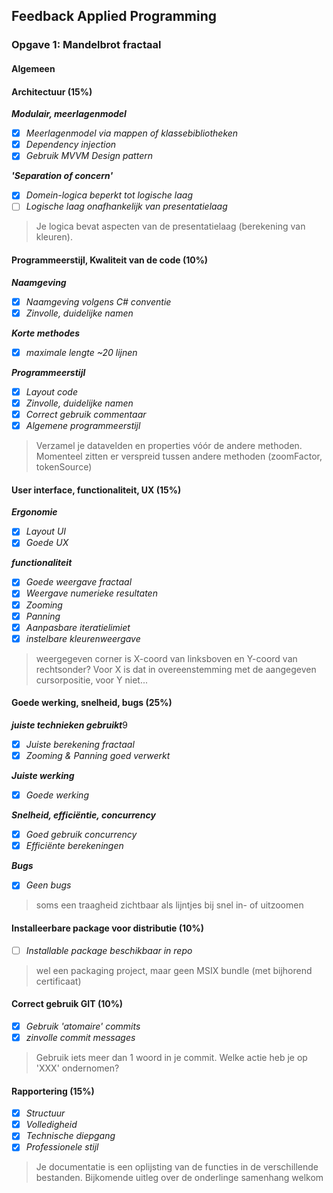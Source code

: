 ## Feedback Applied Programming

### Opgave 1: Mandelbrot fractaal

#### Algemeen

#### Architectuur (15%)

***Modulair, meerlagenmodel***

- [x] *Meerlagenmodel via mappen of klassebibliotheken*
- [x] *Dependency injection*
- [x] *Gebruik  MVVM Design pattern*

***'Separation of concern'***

- [x] *Domein-logica beperkt tot logische laag*
- [ ] *Logische laag onafhankelijk van presentatielaag*

> Je logica bevat aspecten van de presentatielaag (berekening van kleuren).


#### Programmeerstijl, Kwaliteit van de code (10%)

***Naamgeving***

- [x] *Naamgeving volgens C# conventie*
- [x] *Zinvolle, duidelijke namen*

***Korte methodes***

- [x] *maximale lengte ~20 lijnen*

***Programmeerstijl***

- [x] *Layout code*
- [x] *Zinvolle, duidelijke namen*
- [x] *Correct gebruik commentaar*
- [x] *Algemene programmeerstijl*

> Verzamel je datavelden en properties vóór de andere methoden. 
> Momenteel zitten er verspreid tussen andere methoden (zoomFactor, tokenSource)

#### User interface, functionaliteit, UX (15%) 

***Ergonomie***

- [x] *Layout UI*
- [x] *Goede UX*

***functionaliteit***

- [x] *Goede weergave fractaal*
- [x] *Weergave numerieke resultaten*
- [x] *Zooming*
- [x] *Panning*
- [x] *Aanpasbare iteratielimiet*
- [x] *instelbare kleurenweergave*

> weergegeven corner is X-coord van linksboven en Y-coord van rechtsonder?
> Voor X is dat in overeenstemming met de aangegeven cursorpositie, voor Y niet...

#### Goede werking, snelheid, bugs (25%)

***juiste technieken gebruikt***9

- [x] *Juiste berekening fractaal*
- [x] *Zooming & Panning goed verwerkt*

***Juiste werking***

- [x] *Goede werking*

***Snelheid, efficiëntie, concurrency***

- [x] *Goed gebruik concurrency*
- [x] *Efficiënte berekeningen*

***Bugs***

- [x] *Geen bugs*

> soms een traagheid zichtbaar als lijntjes bij snel in- of uitzoomen

#### Installeerbare package voor distributie (10%)

- [ ] *Installable package beschikbaar in repo*

> wel een packaging project, maar geen MSIX bundle (met bijhorend certificaat)

#### Correct gebruik GIT (10%)

- [x] *Gebruik 'atomaire' commits*
- [x] *zinvolle commit messages*

> Gebruik iets meer dan 1 woord in je commit. Welke actie heb je op 'XXX' ondernomen?

#### Rapportering (15%)

- [x] *Structuur*
- [x] *Volledigheid*
- [x] *Technische diepgang*
- [x] *Professionele stijl*

> Je documentatie is een oplijsting van de functies in de verschillende bestanden.
> Bijkomende uitleg over de onderlinge samenhang welkom